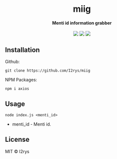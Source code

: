 
<h1 align="center">miig</h1>
<h4 align="center">Menti id information grabber</h4>
<p align="center">
	<a href="https://github.com/I2rys/miig/blob/main/LICENSE"><img src="https://img.shields.io/github/license/I2rys/miig?style=flat-square"></img></a>
	<a href="https://github.com/I2rys/miig/issues"><img src="https://img.shields.io/github/issues/I2rys/miig.svg"></img></a>
	<a href="https://nodejs.org/"><img src="https://img.shields.io/badge/-Nodejs-green?style=flat-square&logo=Node.js"></img></a>
</p>


## Installation
Github:

    git clone https://github.com/I2rys/miig

NPM Packages:

    npm i axios
    
## Usage
```
node index.js <menti_id>
```

+ menti_id - Menti id.

## License
MIT © I2rys